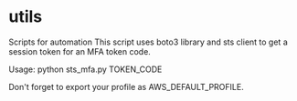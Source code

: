 # utils
Scripts for automation
This script uses boto3 library and sts client to get a session token for an MFA token code.

Usage:
python sts_mfa.py TOKEN_CODE

Don't forget to export your profile as AWS_DEFAULT_PROFILE.
